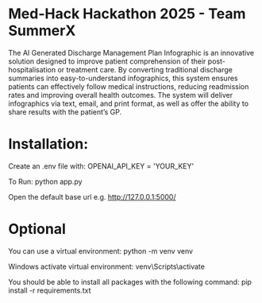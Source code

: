 # Med-Hack Hackathon 2025 - Team SummerX

The AI Generated Discharge Management Plan Infographic is an innovative solution designed to improve patient comprehension of their post-hospitalisation or treatment care. By converting traditional discharge summaries into easy-to-understand infographics, this system ensures patients can effectively follow medical instructions, reducing readmission rates and improving overall health outcomes. The system will deliver infographics via text, email, and print format, as well as offer the ability to share results with the patient’s GP.


# Installation:

Create an .env file with:
OPENAI_API_KEY = 'YOUR_KEY'

To Run:
python app.py

Open the default base url e.g. http://127.0.0.1:5000/

# Optional

You can use a virtual environment:
python -m venv venv

Windows activate virtual environment:
venv\Scripts\activate

You should be able to install all packages with the following command:
pip install -r requirements.txt

